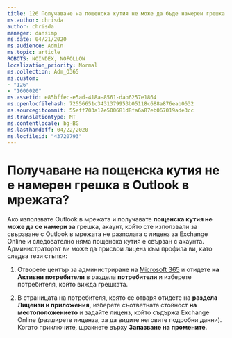```yaml
---
title: 126 Получаване на пощенска кутия не може да бъде намерен грешка в OWA?
ms.author: chrisda
author: chrisda
manager: dansimp
ms.date: 04/21/2020
ms.audience: Admin
ms.topic: article
ROBOTS: NOINDEX, NOFOLLOW
localization_priority: Normal
ms.collection: Adm_O365
ms.custom:
- "126"
- "1600020"
ms.assetid: e85bffec-e5ad-418a-8561-dab6257e1864
ms.openlocfilehash: 72556651c3431379953b05118c688a876eab0632
ms.sourcegitcommit: 55eff703a17e500681d8fa6a87eb067019ade3cc
ms.translationtype: MT
ms.contentlocale: bg-BG
ms.lasthandoff: 04/22/2020
ms.locfileid: "43720793"
---
```

# <a name="getting-a-mailbox-not-found-error-in-outlook-on-the-web"></a>Получаване на пощенска кутия не е намерен грешка в Outlook в мрежата?

Ако използвате Outlook в мрежата и получавате **пощенска кутия не може да се намери за** грешка, акаунт, който сте използвали за свързване с Outlook в мрежата не разполага с лиценз за Exchange Online и следователно няма пощенска кутия е свързан с акаунта. Администраторът ви може да присвои лиценз към профила ви, като следва тези стъпки:

1. Отворете център за администриране на [Microsoft 365](https://portal.office.com/adminportal/home#/homepage) и отидете **на Активни потребители** в раздела **потребители** и изберете потребителя, който вижда грешката.

2. В страницата на потребителя, която се отваря отидете на **раздела Лицензи и приложения,** изберете съответната стойност **на местоположението** и задайте лиценз, който съдържа Exchange Online (разширете лиценза, за да видите неговите подробни данни). Когато приключите, щракнете върху **Запазване на промените**.
